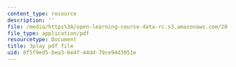 ```yaml
---
content_type: resource
description: ''
file: /media/https%3A/open-learning-course-data-rc.s3.amazonaws.com/20-219-becoming-the-next-bill-nye-writing-and-hosting-the-educational-show-january-iap-2015/0f5f9ed5bea36e4f44dd79ce94d3051e_PXPZpFHd9Lg.pdf
file_type: application/pdf
resourcetype: Document
title: 3play pdf file
uid: 0f5f9ed5-bea3-6e4f-44dd-79ce94d3051e
---
```

